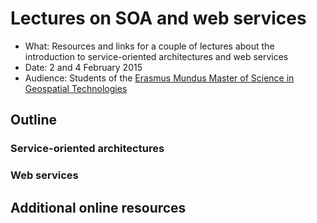 # Lectures on SOA and web services  
* What: Resources and links for a couple of lectures about the introduction to service-oriented architectures and web services 
* Date: 2 and 4 February 2015
* Audience: Students of the [Erasmus Mundus Master of Science in Geospatial Technologies](http://mastergeotech.info/)  

## Outline
### Service-oriented architectures

### Web services 


## Additional online resources
